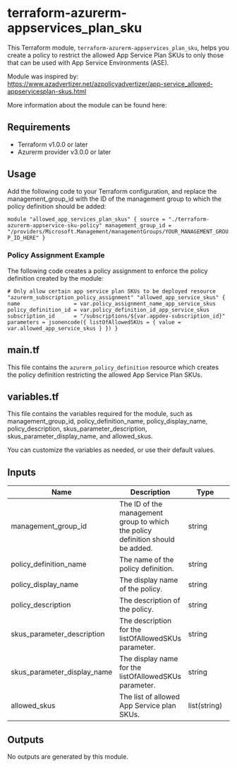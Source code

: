 terraform-azurerm-appservices_plan_sku
=============================================

This Terraform module, `terraform-azurerm-appservices_plan_sku`, helps you create a policy to restrict the allowed App Service Plan SKUs to only those that can be used with App Service Environments (ASE).

Module was inspired by: https://www.azadvertizer.net/azpolicyadvertizer/app-service_allowed-appservicesplan-skus.html

More information about the module can be found here: 

Requirements
------------

-   Terraform v1.0.0 or later
-   Azurerm provider v3.0.0 or later

Usage
-----

Add the following code to your Terraform configuration, and replace the management_group_id with the ID of the management group to which the policy definition should be added:

`module "allowed_app_services_plan_skus" {
  source = "./terraform-azurerm-appservice-sku-policy"
  management_group_id = "/providers/Microsoft.Management/managementGroups/YOUR_MANAGEMENT_GROUP_ID_HERE"
}`

### Policy Assignment Example

The following code creates a policy assignment to enforce the policy definition created by the module:

`# Only allow certain app service plan SKUs to be deployed
resource "azurerm_subscription_policy_assignment" "allowed_app_service_skus" {
  name                 = var.policy_assignment_name_app_service_skus
  policy_definition_id = var.policy_definition_id_app_service_skus
  subscription_id      = "/subscriptions/${var.appdev-subscription_id}"
  parameters = jsonencode({
    listOfAllowedSKUs = {
      value = var.allowed_app_service_skus
    }
  })
}`

main.tf
-------

This file contains the `azurerm_policy_definition` resource which creates the policy definition restricting the allowed App Service Plan SKUs.

variables.tf
------------

This file contains the variables required for the module, such as management_group_id, policy_definition_name, policy_display_name, policy_description, skus_parameter_description, skus_parameter_display_name, and allowed_skus.

You can customize the variables as needed, or use their default values.

Inputs
------

| Name | Description | Type | Default |
| --- | --- | --- | --- |
| management_group_id | The ID of the management group to which the policy definition should be added. | string | "/providers/Microsoft.Management/managementGroups/YOUR_MANAGEMENT_GROUP_ID_HEREE |
| policy_definition_name | The name of the policy definition. | string | "Allowed App Services Plan SKUs" |
| policy_display_name | The display name of the policy. | string | "Allowed App Services Plan SKUs" |
| policy_description | The description of the policy. | string | "Only allow SKUs that can be used with App Service Environments. This is to control the flow of network traffic to a compliant direction." |
| skus_parameter_description | The description for the listOfAllowedSKUs parameter. | string | "The list of SKUs that can be specified for App Services Plan." |
| skus_parameter_display_name | The display name for the listOfAllowedSKUs parameter. | string | "Allowed SKUs" |
| allowed_skus | The list of allowed App Service plan SKUs. | list(string) | ["I1", "I2", "I3", "I1v2", "I2v2", "I3v2"] |

Outputs
-------

No outputs are generated by this module.